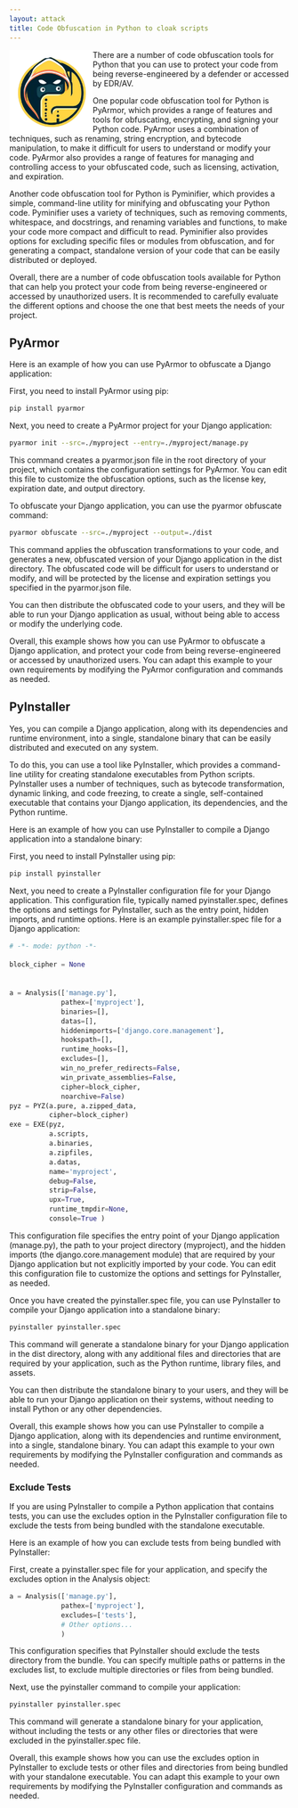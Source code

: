 ```yaml
---
layout: attack
title: Code Obfuscation in Python to cloak scripts
---
```

 
<img height="150" align="left" src="/images/python-code-obfuscation.png" >
There are a number of code obfuscation tools for Python that you can use to protect your code from being reverse-engineered by a defender or accessed by EDR/AV.

One popular code obfuscation tool for Python is PyArmor, which provides a range of features and tools for obfuscating, encrypting, and signing your Python code. PyArmor uses a combination of techniques, such as renaming, string encryption, and bytecode manipulation, to make it difficult for users to understand or modify your code. PyArmor also provides a range of features for managing and controlling access to your obfuscated code, such as licensing, activation, and expiration.

Another code obfuscation tool for Python is Pyminifier, which provides a simple, command-line utility for minifying and obfuscating your Python code. Pyminifier uses a variety of techniques, such as removing comments, whitespace, and docstrings, and renaming variables and functions, to make your code more compact and difficult to read. Pyminifier also provides options for excluding specific files or modules from obfuscation, and for generating a compact, standalone version of your code that can be easily distributed or deployed.

Overall, there are a number of code obfuscation tools available for Python that can help you protect your code from being reverse-engineered or accessed by unauthorized users. It is recommended to carefully evaluate the different options and choose the one that best meets the needs of your project.

## PyArmor

Here is an example of how you can use PyArmor to obfuscate a Django application:

First, you need to install PyArmor using pip:

```sh
pip install pyarmor
```

Next, you need to create a PyArmor project for your Django application:

```sh
pyarmor init --src=./myproject --entry=./myproject/manage.py
```

This command creates a pyarmor.json file in the root directory of your project, which contains the configuration settings for PyArmor. You can edit this file to customize the obfuscation options, such as the license key, expiration date, and output directory.

To obfuscate your Django application, you can use the pyarmor obfuscate command:

```sh
pyarmor obfuscate --src=./myproject --output=./dist
```

This command applies the obfuscation transformations to your code, and generates a new, obfuscated version of your Django application in the dist directory. The obfuscated code will be difficult for users to understand or modify, and will be protected by the license and expiration settings you specified in the pyarmor.json file.

You can then distribute the obfuscated code to your users, and they will be able to run your Django application as usual, without being able to access or modify the underlying code.

Overall, this example shows how you can use PyArmor to obfuscate a Django application, and protect your code from being reverse-engineered or accessed by unauthorized users. You can adapt this example to your own requirements by modifying the PyArmor configuration and commands as needed.

## PyInstaller

Yes, you can compile a Django application, along with its dependencies and runtime environment, into a single, standalone binary that can be easily distributed and executed on any system.

To do this, you can use a tool like PyInstaller, which provides a command-line utility for creating standalone executables from Python scripts. PyInstaller uses a number of techniques, such as bytecode transformation, dynamic linking, and code freezing, to create a single, self-contained executable that contains your Django application, its dependencies, and the Python runtime.

Here is an example of how you can use PyInstaller to compile a Django application into a standalone binary:

First, you need to install PyInstaller using pip:

```sh
pip install pyinstaller
```

Next, you need to create a PyInstaller configuration file for your Django application. This configuration file, typically named pyinstaller.spec, defines the options and settings for PyInstaller, such as the entry point, hidden imports, and runtime options. Here is an example pyinstaller.spec file for a Django application:

```py
# -*- mode: python -*-

block_cipher = None


a = Analysis(['manage.py'],
             pathex=['myproject'],
             binaries=[],
             datas=[],
             hiddenimports=['django.core.management'],
             hookspath=[],
             runtime_hooks=[],
             excludes=[],
             win_no_prefer_redirects=False,
             win_private_assemblies=False,
             cipher=block_cipher,
             noarchive=False)
pyz = PYZ(a.pure, a.zipped_data,
          cipher=block_cipher)
exe = EXE(pyz,
          a.scripts,
          a.binaries,
          a.zipfiles,
          a.datas,
          name='myproject',
          debug=False,
          strip=False,
          upx=True,
          runtime_tmpdir=None,
          console=True )
```

This configuration file specifies the entry point of your Django application (manage.py), the path to your project directory (myproject), and the hidden imports (the django.core.management module) that are required by your Django application but not explicitly imported by your code. You can edit this configuration file to customize the options and settings for PyInstaller, as needed.

Once you have created the pyinstaller.spec file, you can use PyInstaller to compile your Django application into a standalone binary:

```sh
pyinstaller pyinstaller.spec
```

This command will generate a standalone binary for your Django application in the dist directory, along with any additional files and directories that are required by your application, such as the Python runtime, library files, and assets.

You can then distribute the standalone binary to your users, and they will be able to run your Django application on their systems, without needing to install Python or any other dependencies.

Overall, this example shows how you can use PyInstaller to compile a Django application, along with its dependencies and runtime environment, into a single, standalone binary. You can adapt this example to your own requirements by modifying the PyInstaller configuration and commands as needed.

### Exclude Tests

If you are using PyInstaller to compile a Python application that contains tests, you can use the excludes option in the PyInstaller configuration file to exclude the tests from being bundled with the standalone executable.

Here is an example of how you can exclude tests from being bundled with PyInstaller:

First, create a pyinstaller.spec file for your application, and specify the excludes option in the Analysis object:

```py
a = Analysis(['manage.py'],
             pathex=['myproject'],
             excludes=['tests'],
             # Other options...
             )
```

This configuration specifies that PyInstaller should exclude the tests directory from the bundle. You can specify multiple paths or patterns in the excludes list, to exclude multiple directories or files from being bundled.

Next, use the pyinstaller command to compile your application:

```sh
pyinstaller pyinstaller.spec
```

This command will generate a standalone binary for your application, without including the tests or any other files or directories that were excluded in the pyinstaller.spec file.

Overall, this example shows how you can use the excludes option in PyInstaller to exclude tests or other files and directories from being bundled with your standalone executable. You can adapt this example to your own requirements by modifying the PyInstaller configuration and commands as needed.